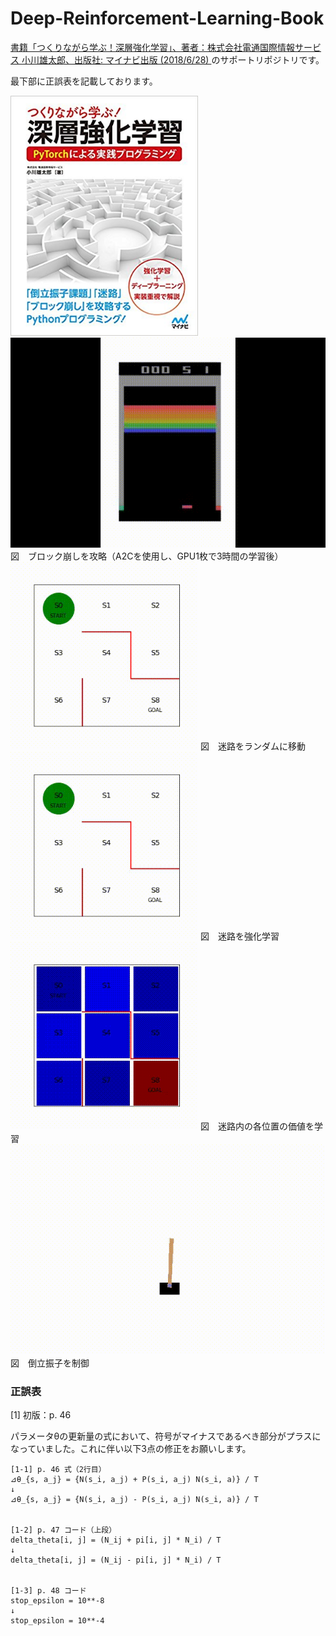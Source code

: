 # Deep-Reinforcement-Learning-Book
[書籍「つくりながら学ぶ！深層強化学習」、著者：株式会社電通国際情報サービス 小川雄太郎、出版社: マイナビ出版 (2018/6/28) ](https://www.amazon.co.jp/%E3%81%A4%E3%81%8F%E3%82%8A%E3%81%AA%E3%81%8C%E3%82%89%E5%AD%A6%E3%81%B6-%E6%B7%B1%E5%B1%A4%E5%BC%B7%E5%8C%96%E5%AD%A6%E7%BF%92-PyTorch%E3%81%AB%E3%82%88%E3%82%8B%E5%AE%9F%E8%B7%B5%E3%83%97%E3%83%AD%E3%82%B0%E3%83%A9%E3%83%9F%E3%83%B3%E3%82%B0-%E6%A0%AA%E5%BC%8F%E4%BC%9A%E7%A4%BE%E9%9B%BB%E9%80%9A%E5%9B%BD%E9%9A%9B%E6%83%85%E5%A0%B1%E3%82%B5%E3%83%BC%E3%83%93%E3%82%B9-%E5%B0%8F%E5%B7%9D%E9%9B%84%E5%A4%AA%E9%83%8E/dp/4839965625)のサポートリポジトリです。


最下部に正誤表を記載しております。




<img src="./movies/book.jpg" width="300px">

<img src="./movies/7_breakout.gif" width="600px">
図　ブロック崩しを攻略（A2Cを使用し、GPU1枚で3時間の学習後）

<img src="./movies/2_2_maze_random.gif" width="300px">
図　迷路をランダムに移動

<img src="./movies/2_3_maze_reinforce.gif" width="300px">
図　迷路を強化学習

<img src="./movies/2_5_maze_state_value.gif" width="300px">
図　迷路内の各位置の価値を学習

<img src="./movies/3_4_cartpole_q_learning.gif" width="600px">
図　倒立振子を制御


### 正誤表

[1] 初版：p. 46

パラメータθの更新量の式において、符号がマイナスであるべき部分がプラスになっていました。これに伴い以下3点の修正をお願いします。

```
[1-1] p. 46 式（2行目）
⊿θ_{s, a_j} = {N(s_i, a_j) + P(s_i, a_j) N(s_i, a)} / T
↓
⊿θ_{s, a_j} = {N(s_i, a_j) - P(s_i, a_j) N(s_i, a)} / T


[1-2] p. 47 コード（上段）
delta_theta[i, j] = (N_ij + pi[i, j] * N_i) / T
↓
delta_theta[i, j] = (N_ij - pi[i, j] * N_i) / T


[1-3] p. 48 コード
stop_epsilon = 10**-8
↓
stop_epsilon = 10**-4
```



